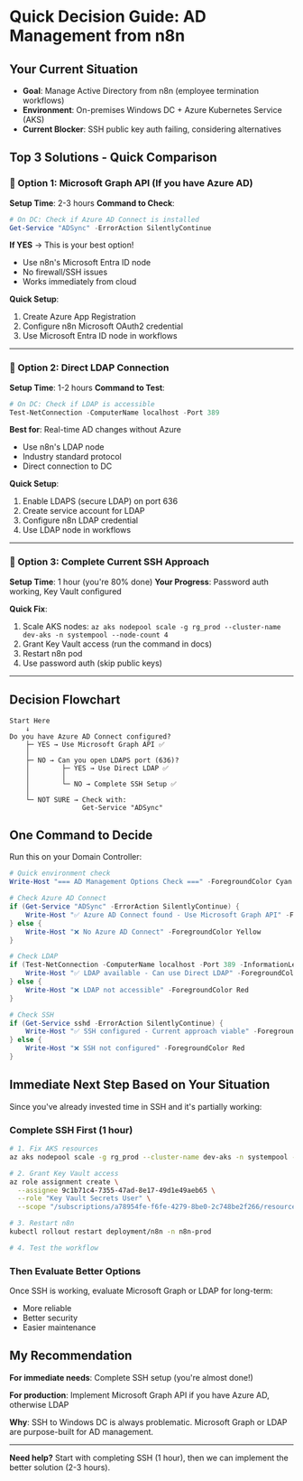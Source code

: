 # Quick Decision Guide: AD Management from n8n

## Your Current Situation
- **Goal**: Manage Active Directory from n8n (employee termination workflows)
- **Environment**: On-premises Windows DC + Azure Kubernetes Service (AKS)
- **Current Blocker**: SSH public key auth failing, considering alternatives

## Top 3 Solutions - Quick Comparison

### 🥇 Option 1: Microsoft Graph API (If you have Azure AD)
**Setup Time**: 2-3 hours
**Command to Check**:
```powershell
# On DC: Check if Azure AD Connect is installed
Get-Service "ADSync" -ErrorAction SilentlyContinue
```

**If YES** → This is your best option!
- Use n8n's Microsoft Entra ID node
- No firewall/SSH issues
- Works immediately from cloud

**Quick Setup**:
1. Create Azure App Registration
2. Configure n8n Microsoft OAuth2 credential
3. Use Microsoft Entra ID node in workflows

---

### 🥈 Option 2: Direct LDAP Connection
**Setup Time**: 1-2 hours
**Command to Test**:
```powershell
# On DC: Check if LDAP is accessible
Test-NetConnection -ComputerName localhost -Port 389
```

**Best for**: Real-time AD changes without Azure
- Use n8n's LDAP node
- Industry standard protocol
- Direct connection to DC

**Quick Setup**:
1. Enable LDAPS (secure LDAP) on port 636
2. Create service account for LDAP
3. Configure n8n LDAP credential
4. Use LDAP node in workflows

---

### 🥉 Option 3: Complete Current SSH Approach
**Setup Time**: 1 hour (you're 80% done)
**Your Progress**: Password auth working, Key Vault configured

**Quick Fix**:
1. Scale AKS nodes: `az aks nodepool scale -g rg_prod --cluster-name dev-aks -n systempool --node-count 4`
2. Grant Key Vault access (run the command in docs)
3. Restart n8n pod
4. Use password auth (skip public keys)

---

## Decision Flowchart

```
Start Here
    ↓
Do you have Azure AD Connect configured?
    ├─ YES → Use Microsoft Graph API ✅
    │
    ├─ NO → Can you open LDAPS port (636)?
    │        ├─ YES → Use Direct LDAP ✅
    │        │
    │        └─ NO → Complete SSH Setup ✅
    │
    └─ NOT SURE → Check with:
                  Get-Service "ADSync"
```

## One Command to Decide

Run this on your Domain Controller:

```powershell
# Quick environment check
Write-Host "=== AD Management Options Check ===" -ForegroundColor Cyan

# Check Azure AD Connect
if (Get-Service "ADSync" -ErrorAction SilentlyContinue) {
    Write-Host "✅ Azure AD Connect found - Use Microsoft Graph API" -ForegroundColor Green
} else {
    Write-Host "❌ No Azure AD Connect" -ForegroundColor Yellow
}

# Check LDAP
if (Test-NetConnection -ComputerName localhost -Port 389 -InformationLevel Quiet) {
    Write-Host "✅ LDAP available - Can use Direct LDAP" -ForegroundColor Green
} else {
    Write-Host "❌ LDAP not accessible" -ForegroundColor Red
}

# Check SSH
if (Get-Service sshd -ErrorAction SilentlyContinue) {
    Write-Host "✅ SSH configured - Current approach viable" -ForegroundColor Green
} else {
    Write-Host "❌ SSH not configured" -ForegroundColor Red
}
```

## Immediate Next Step Based on Your Situation

Since you've already invested time in SSH and it's partially working:

### Complete SSH First (1 hour)
```bash
# 1. Fix AKS resources
az aks nodepool scale -g rg_prod --cluster-name dev-aks -n systempool --node-count 4

# 2. Grant Key Vault access
az role assignment create \
  --assignee 9c1b71c4-7355-47ad-8e17-49d1e49aeb65 \
  --role "Key Vault Secrets User" \
  --scope "/subscriptions/a78954fe-f6fe-4279-8be0-2c748be2f266/resourceGroups/rg_prod/providers/Microsoft.KeyVault/vaults/iius-akv"

# 3. Restart n8n
kubectl rollout restart deployment/n8n -n n8n-prod

# 4. Test the workflow
```

### Then Evaluate Better Options
Once SSH is working, evaluate Microsoft Graph or LDAP for long-term:
- More reliable
- Better security
- Easier maintenance

## My Recommendation

**For immediate needs**: Complete SSH setup (you're almost done!)

**For production**: Implement Microsoft Graph API if you have Azure AD, otherwise LDAP

**Why**: SSH to Windows DC is always problematic. Microsoft Graph or LDAP are purpose-built for AD management.

---

**Need help?** Start with completing SSH (1 hour), then we can implement the better solution (2-3 hours).